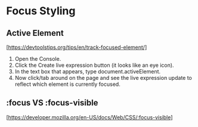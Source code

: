 # Focus Styling
## Active Element
[https://devtoolstips.org/tips/en/track-focused-element/]

1. Open the Console.
2. Click the Create live expression button (it looks like an eye icon).
3. In the text box that appears, type document.activeElement.
4. Now click/tab around on the page and see the live expression update to reflect which element is currently focused.

## :focus VS :focus-visible
[https://developer.mozilla.org/en-US/docs/Web/CSS/:focus-visible]